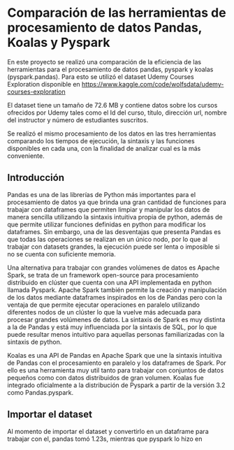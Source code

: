 # Comparación de las herramientas de procesamiento de datos Pandas, Koalas y Pyspark

En este proyecto se realizó una comparación de la eficiencia de las herramientas para el procesamiento de datos pandas, pyspark y koalas (pyspark.pandas). Para esto se utilizó el dataset Udemy Courses Exploration disponible en https://www.kaggle.com/code/wolfsdata/udemy-courses-exploration 

El dataset tiene un tamaño de 72.6 MB y contiene datos sobre los cursos ofrecidos por Udemy tales como el Id del curso, título, dirección url, nombre del instructor y número de estudiantes suscritos. 

Se realizó el mismo procesamiento de los datos en las tres herramientas comparando los tiempos de ejecución, la sintaxis y las funciones disponibles en cada una, con la finalidad de analizar cual es la más conveniente.

## Introducción

Pandas es una de las librerías de Python más importantes para el procesamiento de datos ya que brinda una gran cantidad de funciones para trabajar con dataframes que permiten limpiar y manipular los datos de manera sencilla utilizando la sintaxis intuitiva propia de python, además de que permite utilizar funciones definidas en python para modificar los dataframes. Sin embargo, una de las desventajas que presenta Pandas es que todas las operaciones se realizan en un único nodo, por lo que al trabajar con datasets grandes, la ejecución puede ser lenta o imposible si no se cuenta con suficiente memoria.

Una alternativa para trabajar con grandes volúmenes de datos es Apache Spark, se trata de un framework open-source para procesamiento distribuido en clúster que cuenta con una API implementada en python llamada Pyspark. Apache Spark también permite la creación y manipulación de los datos mediante dataframes inspirados en los de Pandas pero con la ventaja de que permite ejecutar operaciones en paralelo utilizando diferentes nodos de un clúster lo que la vuelve más adecuada para procesar grandes volúmenes de datos. La sintaxis de Spark es muy distinta a la de Pandas y está muy influenciada por la sintaxis de SQL, por lo que puede resultar menos intuitivo para aquellas personas familiarizadas con la sintaxis de python.

Koalas es una API de Pandas en Apache Spark que une la sintaxis intuitiva de Pandas con el procesamiento en paralelo y los dataframes de Spark. Por ello es una herramienta muy util tanto para trabajar con conjuntos de datos pequeños como con datos distribuidos de gran volumen. Koalas fue integrado oficialmente a la distribución de Pyspark a partir de la versión 3.2 como Pandas.pyspark.

## Importar el dataset

Al momento de importar el dataset y convertirlo en un dataframe para trabajar con el, pandas tomó 1.23s, mientras que pyspark lo hizo en 
